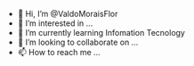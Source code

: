 - 👋 Hi, I’m @ValdoMoraisFlor
- 👀 I’m interested in ...
- 🌱 I’m currently learning Infomation Tecnology
- 💞️ I’m looking to collaborate on ...
- 📫 How to reach me ...

<!---
ValdoMoraisFlor/ValdoMoraisFlor is a ✨ special ✨ repository because its `README.md` (this file) appears on your GitHub profile.
You can click the Preview link to take a look at your changes.
--->
